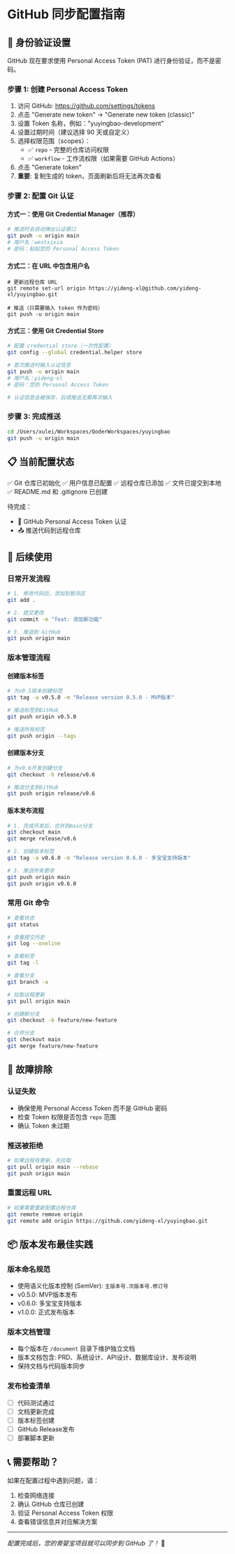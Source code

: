 # GitHub 同步配置指南

## 🔐 身份验证设置

GitHub 现在要求使用 Personal Access Token (PAT) 进行身份验证，而不是密码。

### 步骤 1: 创建 Personal Access Token

1. 访问 GitHub: https://github.com/settings/tokens
2. 点击 "Generate new token" → "Generate new token (classic)"
3. 设置 Token 名称，例如："yuyingbao-development"
4. 设置过期时间（建议选择 90 天或自定义）
5. 选择权限范围（scopes）：
   - ✅ `repo` - 完整的仓库访问权限
   - ✅ `workflow` - 工作流权限（如果需要 GitHub Actions）
6. 点击 "Generate token"
7. **重要**: 复制生成的 token，页面刷新后将无法再次查看

### 步骤 2: 配置 Git 认证

#### 方式一：使用 Git Credential Manager（推荐）

```bash
# 推送时会自动弹出认证窗口
git push -u origin main
# 用户名：westxixia
# 密码：粘贴您的 Personal Access Token
```

#### 方式二：在 URL 中包含用户名

```
# 更新远程仓库 URL
git remote set-url origin https://yideng-xl@github.com/yideng-xl/yuyingbao.git

# 推送（只需要输入 token 作为密码）
git push -u origin main
```

#### 方式三：使用 Git Credential Store

```bash
# 配置 credential store（一次性配置）
git config --global credential.helper store

# 首次推送时输入认证信息
git push -u origin main
# 用户名：yideng-xl
# 密码：您的 Personal Access Token

# 认证信息会被保存，后续推送无需再次输入
```

### 步骤 3: 完成推送

```bash
cd /Users/xulei/Workspaces/QoderWorkspaces/yuyingbao
git push -u origin main
```

## 📋 当前配置状态

✅ Git 仓库已初始化
✅ 用户信息已配置
✅ 远程仓库已添加
✅ 文件已提交到本地
✅ README.md 和 .gitignore 已创建

待完成：
- 🔐 GitHub Personal Access Token 认证
- 📤 推送代码到远程仓库

## 🚀 后续使用

### 日常开发流程

```bash
# 1. 修改代码后，添加到暂存区
git add .

# 2. 提交更改
git commit -m "feat: 添加新功能"

# 3. 推送到 GitHub
git push origin main
```

### 版本管理流程

#### 创建版本标签
```bash
# 为v0.5版本创建标签
git tag -a v0.5.0 -m "Release version 0.5.0 - MVP版本"

# 推送标签到GitHub
git push origin v0.5.0

# 推送所有标签
git push origin --tags
```

#### 创建版本分支
```bash
# 为v0.6开发创建分支
git checkout -b release/v0.6

# 推送分支到GitHub
git push origin release/v0.6
```

#### 版本发布流程
```bash
# 1. 完成开发后，合并到main分支
git checkout main
git merge release/v0.6

# 2. 创建版本标签
git tag -a v0.6.0 -m "Release version 0.6.0 - 多宝宝支持版本"

# 3. 推送所有更改
git push origin main
git push origin v0.6.0
```

### 常用 Git 命令

```bash
# 查看状态
git status

# 查看提交历史
git log --oneline

# 查看标签
git tag -l

# 查看分支
git branch -a

# 拉取远程更新
git pull origin main

# 创建新分支
git checkout -b feature/new-feature

# 合并分支
git checkout main
git merge feature/new-feature
```

## 🔧 故障排除

### 认证失败
- 确保使用 Personal Access Token 而不是 GitHub 密码
- 检查 Token 权限是否包含 `repo` 范围
- 确认 Token 未过期

### 推送被拒绝
```bash
# 如果远程有更新，先拉取
git pull origin main --rebase
git push origin main
```

### 重置远程 URL
```bash
# 如果需要重新配置远程仓库
git remote remove origin
git remote add origin https://github.com/yideng-xl/yuyingbao.git
```

## 📦 版本发布最佳实践

### 版本命名规范
- 使用语义化版本控制 (SemVer): `主版本号.次版本号.修订号`
- v0.5.0: MVP版本发布
- v0.6.0: 多宝宝支持版本
- v1.0.0: 正式发布版本

### 版本文档管理
- 每个版本在 `/document` 目录下维护独立文档
- 版本文档包含: PRD、系统设计、API设计、数据库设计、发布说明
- 保持文档与代码版本同步

### 发布检查清单
- [ ] 代码测试通过
- [ ] 文档更新完成
- [ ] 版本标签创建
- [ ] GitHub Release发布
- [ ] 部署脚本更新

## 📞 需要帮助？

如果在配置过程中遇到问题，请：
1. 检查网络连接
2. 确认 GitHub 仓库已创建
3. 验证 Personal Access Token 权限
4. 查看错误信息并对应解决方案

---

*配置完成后，您的育婴宝项目就可以同步到 GitHub 了！* 🎉